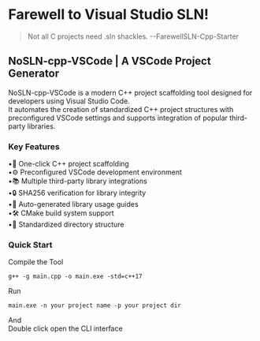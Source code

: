 # Farewell to Visual Studio SLN!
>Not all C projects need .sln shackles.         --FarewellSLN-Cpp-Starter
## NoSLN-cpp-VSCode | A VSCode Project Generator
NoSLN-cpp-VSCode is a modern C++ project scaffolding tool designed for developers using Visual Studio Code.   
It automates the creation of standardized C++ project structures with preconfigured VSCode settings and supports integration of popular third-party libraries.
### Key Features  
•🚀 ​​One-click C++ project scaffolding​​  
•⚙️ ​​Preconfigured VSCode development environment​​  
•📚 ​​Multiple third-party library integrations​​  
•🔒 ​​SHA256 verification for library integrity​​  
•📝 ​​Auto-generated library usage guides​​  
•🛠️ ​​CMake build system support​​  
•📁 ​​Standardized directory structure​  
### Quick Start
Compile the Tool  
```
g++ -g main.cpp -o main.exe -std=c++17
```
Run
```
main.exe -n your project name -p your project dir
```
And  
Double click open the CLI interface
